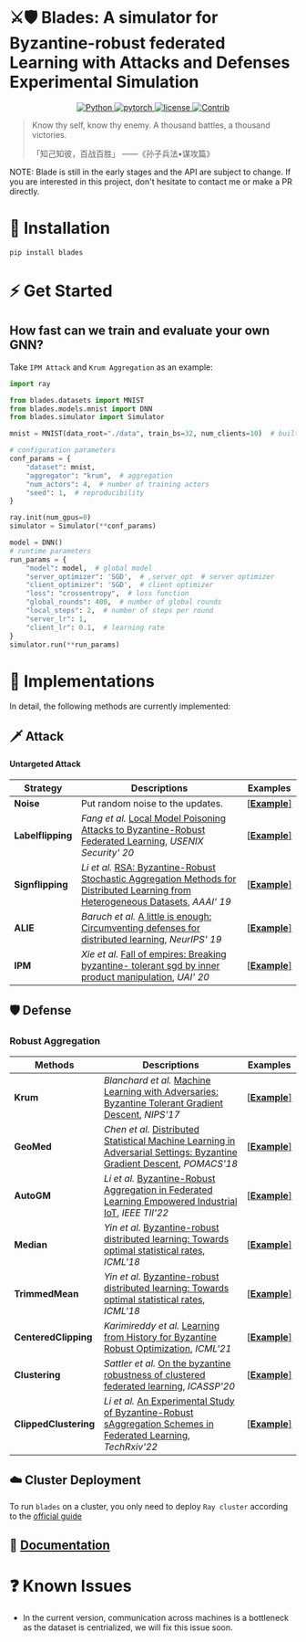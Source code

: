 # ⚔🛡 **Blades**: A simulator for Byzantine-robust federated Learning with Attacks and Defenses Experimental Simulation

<!-- <p align="center">
  <img width = "450" height = "150" src="https://github.com/
" alt="banner"/>
  <br/>
</p> -->


<p align=center>
  <a href="https://www.python.org/downloads/release/python-397/">
    <img src="https://img.shields.io/badge/Python->=3.9-3776AB?logo=python" alt="Python">
  </a>    
  <a href="https://github.com/pytorch/pytorch">
    <img src="https://img.shields.io/badge/PyTorch->=1.8-FF6F00?logo=pytorch" alt="pytorch">
  </a>   
  <!-- <a href="https://pypi.org/project/graphwar/">
    <img src="https://badge.fury.io/py/graphwar.png" alt="pypi">
  </a>        -->
  <a href="https://github.com/bladesteam/blades/blob/master/LICENSE.md">
    <img src="https://img.shields.io/github/license/bladesteam/blades?style=plastic" alt="license">
    <img src="https://img.shields.io/badge/Contributions-Welcome-278ea5" alt="Contrib"/>    
  </a>       
</p>
                                                                   

> Know thy self, know thy enemy. A thousand battles, a thousand victories.
> 
> 「知己知彼，百战百胜」 ——《孙子兵法•谋攻篇》


NOTE: Blade is still in the early stages and the API are subject to change.
If you are interested in this project, don't hesitate to contact me or make a PR directly.

# 🚀 Installation

<!-- Please make sure you have installed [PyTorch](https://pytorch.org) and [Ray](https://docs.ray.io/en/latest/). -->


```bash
pip install blades
```

<!-- or

```bash
# Recommended
git clone https://github.com/EdisonLeeeee/GraphWar.git && cd GraphWar
pip install -e . --verbose
``` -->

<!-- where `-e` means "editable" mode so you don't have to reinstall every time you make changes. -->

# ⚡ Get Started


## How fast can we train and evaluate your own GNN?
Take `IPM Attack` and `Krum Aggregation` as an example:
```python
import ray

from blades.datasets import MNIST
from blades.models.mnist import DNN
from blades.simulator import Simulator

mnist = MNIST(data_root="./data", train_bs=32, num_clients=10)  # built-in federated MNIST dataset

# configuration parameters
conf_params = {
    "dataset": mnist,
    "aggregator": "krum",  # aggregation
    "num_actors": 4,  # number of training actors
    "seed": 1,  # reproducibility
}

ray.init(num_gpus=0)
simulator = Simulator(**conf_params)

model = DNN()
# runtime parameters
run_params = {
    "model": model,  # global model
    "server_optimizer": 'SGD',  # ,server_opt  # server optimizer
    "client_optimizer": 'SGD',  # client optimizer
    "loss": "crossentropy",  # loss function
    "global_rounds": 400,  # number of global rounds
    "local_steps": 2,  # number of steps per round
    "server_lr": 1,
    "client_lr": 0.1,  # learning rate
}
simulator.run(**run_params)

```


# 👀 Implementations

In detail, the following methods are currently implemented:

## 🗡️ Attack

#### Untargeted Attack

| Strategy          | Descriptions                                                                                                                                           | Examples                                                                                                        |
| ---------------- | ------------------------------------------------------------------------------------------------------------------------------------------------------ | --------------------------------------------------------------------------------------------------------------- |
| **Noise** | Put random noise to the updates. | [[**Example**]](https://github.com/bladesteam/blades/blob/master/src/blades/attackers/noiseclient.py) |
| **Labelflipping** | *Fang et al.* [Local Model Poisoning Attacks to Byzantine-Robust Federated Learning](https://www.usenix.org/conference/usenixsecurity20/presentation/fang), *USENIX Security' 20* | [[**Example**]](https://github.com/bladesteam/blades/blob/master/src/blades/attackers/labelflippingclient.py) |
| **Signflipping** | *Li et al.* [RSA: Byzantine-Robust Stochastic Aggregation Methods for Distributed Learning from Heterogeneous Datasets](https://ojs.aaai.org/index.php/AAAI/article/view/3968), *AAAI' 19* | [[**Example**]](https://github.com/bladesteam/blades/blob/master/src/blades/attackers/signflippingclient.py) |
| **ALIE** | *Baruch et al.* [A little is enough: Circumventing defenses for distributed learning](https://proceedings.neurips.cc/paper/2019/hash/ec1c59141046cd1866bbbcdfb6ae31d4-Abstract.html), *NeurIPS' 19* | [[**Example**]](https://github.com/bladesteam/blades/blob/master/src/blades/attackers/alieclient.py) |
| **IPM** | *Xie et al.* [Fall of empires: Breaking byzantine- tolerant sgd by inner product manipulation](https://arxiv.org/abs/1903.03936), *UAI' 20* | [[**Example**]](https://github.com/bladesteam/blades/blob/master/src/blades/attackers/ipmclient.py) |






## 🛡 Defense

### Robust Aggregation

| Methods   | Descriptions                                                                                                                               | Examples                                                                                       |
| --------- | ------------------------------------------------------------------------------------------------------------------------------------------ | ---------------------------------------------------------------------------------------------- |
| **Krum**   | *Blanchard et al.* [Machine Learning with Adversaries: Byzantine Tolerant Gradient Descent](https://proceedings.neurips.cc/paper/2017/hash/f4b9ec30ad9f68f89b29639786cb62ef-Abstract.html), *NIPS'17*              | [[**Example**]](https://github.com/bladesteam/blades/blob/master/src/blades/aggregators/krum.py)   |
| **GeoMed**   | *Chen et al.* [Distributed Statistical Machine Learning in Adversarial Settings: Byzantine Gradient Descent](https://arxiv.org/abs/1705.05491), *POMACS'18*              | [[**Example**]](https://github.com/bladesteam/blades/blob/master/src/blades/aggregators/geomed.py)   |
| **AutoGM**   | *Li et al.* [Byzantine-Robust Aggregation in Federated Learning Empowered Industrial IoT](https://ieeexplore.ieee.org/abstract/document/9614992), *IEEE TII'22*              | [[**Example**]](https://github.com/bladesteam/blades/blob/master/src/blades/aggregators/autogm.py)   |
| **Median**   | *Yin et al.* [Byzantine-robust distributed learning: Towards optimal statistical rates](https://proceedings.mlr.press/v80/yin18a), *ICML'18*              | [[**Example**]](https://github.com/bladesteam/blades/blob/master/src/blades/aggregators/median.py)   |
| **TrimmedMean**   | *Yin et al.* [Byzantine-robust distributed learning: Towards optimal statistical rates](https://proceedings.mlr.press/v80/yin18a), *ICML'18*              | [[**Example**]](https://github.com/bladesteam/blades/blob/master/src/blades/aggregators/trimmedmean.py)   |
| **CenteredClipping**   | *Karimireddy et al.* [Learning from History for Byzantine Robust Optimization](http://proceedings.mlr.press/v139/karimireddy21a.html), *ICML'21*              | [[**Example**]](https://github.com/bladesteam/blades/blob/master/src/blades/aggregators/centeredclipping.py)   |
| **Clustering**   | *Sattler et al.* [On the byzantine robustness of clustered federated learning](https://ieeexplore.ieee.org/abstract/document/9054676), *ICASSP'20*              | [[**Example**]](https://github.com/bladesteam/blades/blob/master/src/blades/aggregators/clustering.py)   |
| **ClippedClustering**   | *Li et al.* [An Experimental Study of Byzantine-Robust sAggregation Schemes in Federated Learning](https://www.techrxiv.org/articles/preprint/An_Experimental_Study_of_Byzantine-Robust_Aggregation_Schemes_in_Federated_Learning/19560325), *TechRxiv'22*              | [[**Example**]](https://github.com/bladesteam/blades/blob/master/src/blades/aggregators/clippedclustering.py)   |


## ☁️ Cluster Deployment

To run `blades` on a cluster, you only need to deploy `Ray cluster` according to the [official guide](https://docs.ray.io/en/latest/cluster/user-guide.html)


## 📘️ [Documentation](https://bladesteam.github.io/)


# ❓ Known Issues
+ In the current version, communication across machines is a bottleneck as the dataset is centrialized, we will fix this issue soon.
<!-- + Untargeted attacks are suffering from performance degradation, as also in DeepRobust, when a validation set is used during training with model picking. Such phenomenon has also been revealed in [Black-box Gradient Attack on Graph Neural Networks: Deeper Insights in Graph-based Attack and Defense](https://arxiv.org/abs/2104.15061). -->
